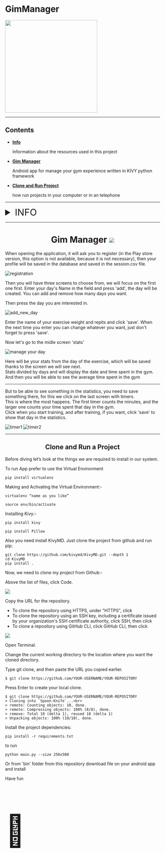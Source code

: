 # GimManager


<img src='https://kivymd.readthedocs.io/en/1.0.1/_static/logo-kivymd.png' weight='300' height='300'>
<hr>

## Contents
 * <a href="#info"><strong>Info</strong></a><p>Information about the resources used in this project</p>
 * <a href="#GimManager"><strong>Gim Manager</strong></a><p>Android app for manage your gym experience written in KIVY python framework</p>
 * <a href="#clone_project"><strong>Clone and Run Project</strong></a><p>how run projects in your computer or in an telephone</p>

<hr>

<details><summary id="info" style="font-size: 30px;"> INFO</summary>
<h4>Information about the additional library, external Api used in this project and general information</h4>

<strong>KivyMD</strong> Kivy cross-platform graphical framework a framework for cross-platform, touch-enabled graphical applications.

<strong>Pillow</strong> The Python Imaging Library adds image processing capabilities to your Python interpreter.

<strong>Buldozer</strong> Buildozer is a tool that aim to package mobiles application easily. It automates the entire build process, download the prerequisites like python-for-android, Android SDK, NDK, etc.

<strong>sqlite3</strong> The standard Python Library to create and communicate with lite database.

</details>

<hr>
<center><h1 id="GimManager"> Gim Manager <span style='font-size:80px;'><img src="https://img.icons8.com/cotton/64/null/barbell.png"/></span></h1></center>

When opening the application, it will ask you to register (in the Play store version, this option is not available, because it is not necessary), then your profile will be saved in the database and saved in the session.csv file.

<img src='https://user-images.githubusercontent.com/97242088/208270902-c1e84a39-58fb-41f3-b738-157db364976e.png' alt='registration'>

Then you will have three screens to choose from, we will focus on the first one first. Enter your day's Name in the field and press 'add', the day will be created. You can add and remove how many days you want.

Then press the day you are interested in.

<img src='https://user-images.githubusercontent.com/97242088/208270908-0e65af8c-6d87-4409-b934-c6af9cfc7945.png' alt='add_new_day'>

Enter the name of your exercise weight and repits and click 'save'. When the next time you enter you can change whatever you want, just don't forget to press 'save'.

Now let's go to the midle screen 'stats'

<img src='https://user-images.githubusercontent.com/97242088/208270894-ac4f27a6-62e3-4c3b-a33b-7ffb27bc741d.png' alt='manage your day'>

Here will be your stats from the day of the exercise, which will be saved thanks to the screen we will see next.<br>
Stats divided by days and will display the date and time spent in the gym. And then you will be able to see the average time spent in the gym

<hr>

But to be able to see something in the statistics, you need to save something there, for this we click on the last screen with timers.<br>
This is where the most happens. The first timer counts the minutes, and the larger one counts your time spent that day in the gym.<br>
Click when you start training, and after training, if you want, click 'save' to show that day in the statistics.

<img src='https://user-images.githubusercontent.com/97242088/208270897-6aa0c3ed-ef0d-4fc4-98ea-bf71e4d2ec29.png' alt='timer1'>

<img src='https://user-images.githubusercontent.com/97242088/208270893-338e3a71-cb1e-4659-9992-73de2d8125a9.png' alt='timer2'>

<hr>

<center><h2 id="clone_project">Clone and Run a Project</h2></center>

Before diving let’s look at the things we are required to install in our system.

To run App prefer to use the Virtual Environment

`pip install virtualenv`

Making and Activating the Virtual Environment:-

`virtualenv “name as you like”`

`source env/bin/activate`

Installing Kivy:-

`pip install kivy`

`pip install Pillow`

Also you need install KivyMD. Just clone the project from github and run pip:

```
git clone https://github.com/kivymd/KivyMD.git --depth 1
cd KivyMD
pip install .
```


Now, we need to clone my project from Github:-
<p>Above the list of files, click Code.</p>
<img src="https://docs.github.com/assets/cb-20363/images/help/repository/code-button.png">

Copy the URL for the repository.
<ul>
<li>To clone the repository using HTTPS, under "HTTPS", click</li>
<li>To clone the repository using an SSH key, including a certificate issued by your organization's SSH certificate authority, click SSH, then click</li>
<li>To clone a repository using GitHub CLI, click GitHub CLI, then click</li>
</ul>
<img src="https://docs.github.com/assets/cb-33207/images/help/repository/https-url-clone-cli.png">

Open Terminal.

Change the current working directory to the location where you want the cloned directory.

Type git clone, and then paste the URL you copied earlier.

`$ git clone https://github.com/YOUR-USERNAME/YOUR-REPOSITORY`

Press Enter to create your local clone.

```
$ git clone https://github.com/YOUR-USERNAME/YOUR-REPOSITORY
> Cloning into `Spoon-Knife`...<br>
> remote: Counting objects: 10, done.
> remote: Compressing objects: 100% (8/8), done.
> remove: Total 10 (delta 1), reused 10 (delta 1)
> Unpacking objects: 100% (10/10), done.
```

Install the project dependencies:

`pip install -r requirements.txt`

to run

`python main.py --size 250x500`

Or from 'bin' folder from this repository download file on your android app and install


Have fun
<p style="font-size:100px">&#129409;</p>




